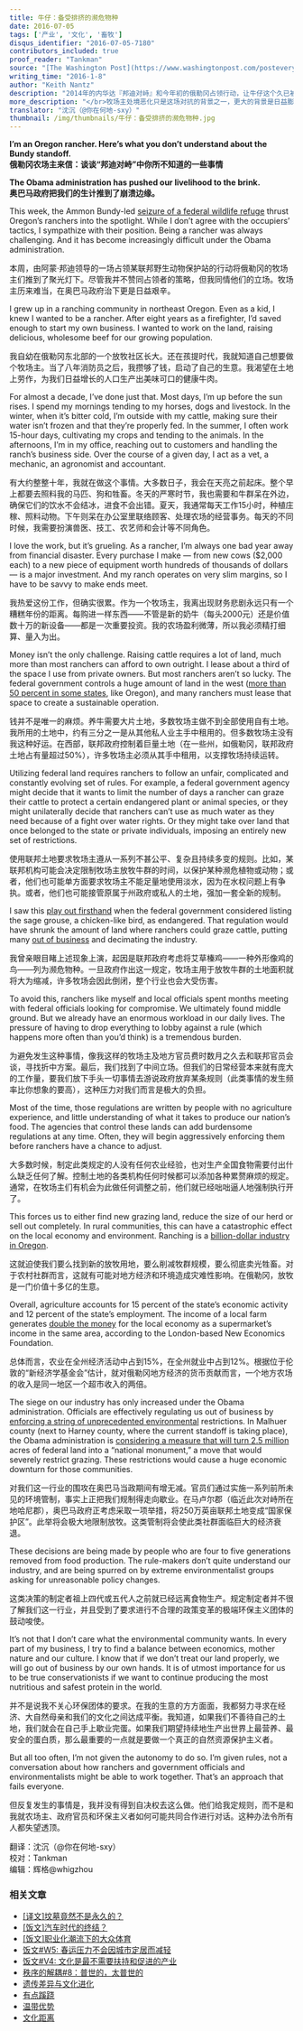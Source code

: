 ```yaml
---
title: 牛仔：备受排挤的濒危物种
date: 2016-07-05
tags: ['产业', '文化', '畜牧']
disqus_identifier: "2016-07-05-7180"
contributors_included: true
proof_reader: "Tankman"
source: "[The Washington Post](https://www.washingtonpost.com/posteverything/wp/2016/01/08/im-an-oregon-rancher-heres-what-you-dont-understand-about-the-bundy-standoff/)"
writing_time: "2016-1-8"
author: "Keith Nantz"
description: "2014年的内华达『邦迪对峙』和今年初的俄勒冈占领行动，让牛仔这个久已被遗忘的群体又进入了公众视野，本文是一位俄勒冈牧场主写给《华盛顿邮报》的一封信，讲述了近年来联邦政府的土地与环境政策如何影响着他们的生计。"
more_description: "</br>牧场主处境恶化只是这场对抗的背景之一，更大的背景是日益膨胀的国家主义与美国传统价值观的对立，『邦迪对峙』得到了众多民兵组织的支持，这些民兵组织代表了自由、独立、自治的古老美国传统，通过支持牧场主的行动，他们展示了不惜以武力对抗联邦政府权力扩张的决心。"
translator: "沈沉（@你在何地-sxy）"
thumbnail: /img/thumbnails/牛仔：备受排挤的濒危物种.jpg
---
```


**I’m an Oregon rancher. Here’s what you don’t understand about the Bundy standoff.**  
**俄勒冈农场主来信：谈谈“邦迪对峙”中你所不知道的一些事情**

**The Obama administration has pushed our livelihood to the brink.**  
**奥巴马政府把我们的生计推到了崩溃边缘。**

This week, the Ammon Bundy-led [seizure of a federal wildlife refuge](https://www.washingtonpost.com/national/energy-environment/man-behind-armed-oregon-band-says-hes-on-mission-from-god/2016/01/05/60dbd94a-b40e-11e5-8abc-d09392edc612_story.html) thrust Oregon’s ranchers into the spotlight. While I don’t agree with the occupiers’ tactics, I sympathize with their position. Being a rancher was always challenging. And it has become increasingly difficult under the Obama administration.

本周，由阿蒙·邦迪领导的一场占领某联邦野生动物保护站的行动将俄勒冈的牧场主们推到了聚光灯下。尽管我并不赞同占领者的策略，但我同情他们的立场。牧场主历来难当，在奥巴马政府治下更是日益艰辛。

I grew up in a ranching community in northeast Oregon. Even as a kid, I knew I wanted to be a rancher. After eight years as a firefighter, I’d saved enough to start my own business. I wanted to work on the land, raising delicious, wholesome beef for our growing population.

我自幼在俄勒冈东北部的一个放牧社区长大。还在孩提时代，我就知道自己想要做个牧场主。当了八年消防员之后，我攒够了钱，启动了自己的生意。我渴望在土地上劳作，为我们日益增长的人口生产出美味可口的健康牛肉。

For almost a decade, I’ve done just that. Most days, I’m up before the sun rises. I spend my mornings tending to my horses, dogs and livestock. In the winter, when it’s bitter cold, I’m outside with my cattle, making sure their water isn’t frozen and that they’re properly fed. In the summer, I often work 15-hour days, cultivating my crops and tending to the animals. In the afternoons, I’m in my office, reaching out to customers and handling the ranch’s business side. Over the course of a given day, I act as a vet, a mechanic, an agronomist and accountant.

有大约整整十年，我就在做这个事情。大多数日子，我会在天亮之前起床。整个早上都要去照料我的马匹、狗和牲畜。冬天的严寒时节，我也需要和牛群呆在外边，确保它们的饮水不会结冰，进食不会出错。夏天，我通常每天工作15小时，种植庄稼、照料动物。下午则呆在办公室里联络顾客、处理农场的经营事务。每天的不同时候，我需要扮演兽医、技工、农艺师和会计等不同角色。

I love the work, but it’s grueling. As a rancher, I’m always one bad year away from financial disaster. Every purchase I make — from new cows ($2,000 each) to a new piece of equipment worth hundreds of thousands of dollars — is a major investment. And my ranch operates on very slim margins, so I have to be savvy to make ends meet.

我热爱这份工作，但确实很累。作为一个牧场主，我离出现财务悲剧永远只有一个糟糕年份的距离。每购进一样东西——不管是新的奶牛（每头2000元）还是价值数十万的新设备——都是一次重要投资。我的农场盈利微薄，所以我必须精打细算、量入为出。

Money isn’t the only challenge. Raising cattle requires a lot of land, much more than most ranchers can afford to own outright. I lease about a third of the space I use from private owners. But most ranchers aren’t so lucky. The federal government controls a huge amount of land in the west ([more than 50 percent in some states](http://bigthink.com/strange-maps/291-federal-lands-in-the-us?utm_campaign=Echobox&utm_medium=Social&utm_source=Facebook), like Oregon), and many ranchers must lease that space to create a sustainable operation.

钱并不是唯一的麻烦。养牛需要大片土地，多数牧场主做不到全部使用自有土地。我所用的土地中，约有三分之一是从其他私人业主手中租用的。但多数牧场主没有我这种好运。在西部，联邦政府控制着巨量土地（在一些州，如俄勒冈，联邦政府土地占有量超过50%），许多牧场主必须从其手中租用，以支撑牧场持续运转。

Utilizing federal land requires ranchers to follow an unfair, complicated and constantly evolving set of rules. For example, a federal government agency might decide that it wants to limit the number of days a rancher can graze their cattle to protect a certain endangered plant or animal species, or they might unilaterally decide that ranchers can’t use as much water as they need because of a fight over water rights. Or they might take over land that once belonged to the state or private individuals, imposing an entirely new set of restrictions.

使用联邦土地要求牧场主遵从一系列不甚公平、复杂且持续多变的规则。比如，某联邦机构可能会决定限制牧场主放牧牛群的时间，以保护某种濒危植物或动物；或者，他们也可能单方面要求牧场主不能足量地使用淡水，因为在水权问题上有争执。或者，他们也可能接管原属于州政府或私人的土地，强加一套全新的规制。

I saw this [play out firsthand](http://www.reuters.com/article/us-usa-environment-oregon-idUSKBN0MN2R420150327) when the federal government considered listing the sage grouse, a chicken-like bird, as endangered. That regulation would have shrunk the amount of land where ranchers could graze cattle, putting many [out of business](http://www.oregonlive.com/environment/index.ssf/2015/09/as_feds_mull_endangered_specie.html) and decimating the industry.

我曾亲眼目睹上述现象上演，起因是联邦政府考虑将艾草榛鸡——一种外形像鸡的鸟——列为濒危物种。一旦政府作出这一规定，牧场主用于放牧牛群的土地面积就将大为缩减，许多牧场会因此倒闭，整个行业也会大受伤害。

To avoid this, ranchers like myself and local officials spent months meeting with federal officials looking for compromise. We ultimately found middle ground. But we already have an enormous workload in our daily lives. The pressure of having to drop everything to lobby against a rule (which happens more often than you’d think) is a tremendous burden.

为避免发生这种事情，像我这样的牧场主及地方官员费时数月之久去和联邦官员会谈，寻找折中方案。最后，我们找到了中间立场。但我们的日常经营本来就有庞大的工作量，要我们放下手头一切事情去游说政府放弃某条规则（此类事情的发生频率比你想象的要高），这种压力对我们而言是极大的负担。

Most of the time, those regulations are written by people with no agriculture experience, and little understanding of what it takes to produce our nation’s food. The agencies that control these lands can add burdensome regulations at any time. Often, they will begin aggressively enforcing them before ranchers have a chance to adjust.

大多数时候，制定此类规定的人没有任何农业经验，也对生产全国食物需要付出什么缺乏任何了解。控制土地的各类机构任何时候都可以添加各种累赘麻烦的规定。通常，在牧场主们有机会为此做任何调整之前，他们就已经咄咄逼人地强制执行开了。

This forces us to either find new grazing land, reduce the size of our herd or sell out completely. In rural communities, this can have a catastrophic effect on the local economy and environment. Ranching is a [billion-dollar industry in Oregon](http://www.oregonbusinessplan.org/industry-clusters/about-oregons-industry-clusters/agriculture/).

这就迫使我们要么找到新的放牧用地，要么削减牧群规模，要么彻底卖光牲畜。对于农村社群而言，这就有可能对地方经济和环境造成灾难性影响。在俄勒冈，放牧是一门价值十多亿的生意。

Overall, agriculture accounts for 15 percent of the state’s economic activity and 12 percent of the state’s employment. The income of a local farm generates [double the money](http://www.farmtotabletx.com/why-local-cat/why-local/) for the local economy as a supermarket’s income in the same area, according to the London-based New Economics Foundation.

总体而言，农业在全州经济活动中占到15%，在全州就业中占到12%。根据位于伦敦的“新经济学基金会”估计，就对俄勒冈地方经济的货币贡献而言，一个地方农场的收入是同一地区一个超市收入的两倍。

The siege on our industry has only increased under the Obama administration. Officials are effectively regulating us out of business by [enforcing a string of unprecedented environmental](https://www.washingtonpost.com/news/post-nation/wp/2016/01/04/the-oregon-standoff-is-far-bigger-than-a-group-of-armed-men-in-a-forest/) restrictions. In Malhuer county (next to Harney county, where the current standoff is taking place), the Obama administration is [considering a measure that will turn 2.5 million](http://www.capitalpress.com/Oregon/20151021/ranchers-oppose-malheur-county-monument-designation) acres of federal land into a “national monument,” a move that would severely restrict grazing. These restrictions would cause a huge economic downturn for those communities.

对我们这一行业的围攻在奥巴马当政期间有增无减。官员们通过实施一系列前所未见的环境管制，事实上正把我们规制得走向歇业。在马卢尔郡（临近此次对峙所在地哈尼郡），奥巴马政府正考虑采取一项举措，将250万英亩联邦土地变成“国家保护区”。此举将会极大地限制放牧。这类管制将会使此类社群面临巨大的经济衰退。

These decisions are being made by people who are four to five generations removed from food production. The rule-makers don’t quite understand our industry, and are being spurred on by extreme environmentalist groups asking for unreasonable policy changes.

这类决策的制定者祖上四代或五代人之前就已经远离食物生产。规定制定者并不很了解我们这一行业，并且受到了要求进行不合理的政策变革的极端环保主义团体的鼓动唆使。

It’s not that I don’t care what the environmental community wants. In every part of my business, I try to find a balance between economics, mother nature and our culture. I know that if we don’t treat our land properly, we will go out of business by our own hands. It is of utmost importance for us to be true conservationists if we want to continue producing the most nutritious and safest protein in the world.

并不是说我不关心环保团体的要求。在我的生意的方方面面，我都努力寻求在经济、大自然母亲和我们的文化之间达成平衡。我知道，如果我们不善待自己的土地，我们就会在自己手上歇业完蛋。如果我们期望持续地生产出世界上最营养、最安全的蛋白质，那么最重要的一点就是要做一个真正的自然资源保护主义者。

But all too often, I’m not given the autonomy to do so. I’m given rules, not a conversation about how ranchers and government officials and environmentalists might be able to work together. That’s an approach that fails everyone.

但反复发生的事情是，我并没有得到自决权去这么做。他们给我定规则，而不是和我就农场主、政府官员和环保主义者如何可能共同合作进行对话。这种办法令所有人都失望透顶。


翻译：沈沉（@你在何地-sxy）  
校对：Tankman  
编辑：辉格@whigzhou


### 相关文章

* [[译文]坟墓竟然不是永久的？](https://headsalon.org/archives/6003.html "[译文]坟墓竟然不是永久的？")
* [[饭文]汽车时代的终结？](https://headsalon.org/archives/4638.html "[饭文]汽车时代的终结？")
* [[饭文]职业化潮流下的大众体育](https://headsalon.org/archives/3643.html "[饭文]职业化潮流下的大众体育")
* [饭文#W5: 春运压力不会因城市定居而减轻](https://headsalon.org/archives/2344.html "饭文#W5: 春运压力不会因城市定居而减轻")
* [饭文#V4: 文化是最不需要扶持和促进的产业](https://headsalon.org/archives/2089.html "饭文#V4: 文化是最不需要扶持和促进的产业")
* [秩序的解耦#8：普世的，太普世的](https://headsalon.org/archives/7846.html "秩序的解耦#8：普世的，太普世的")
* [遗传差异与文化进化](https://headsalon.org/archives/7827.html "遗传差异与文化进化")
* [有点蹊跷](https://headsalon.org/archives/7817.html "有点蹊跷")
* [温带优势](https://headsalon.org/archives/7785.html "温带优势")
* [文化距离](https://headsalon.org/archives/7635.html "文化距离")
